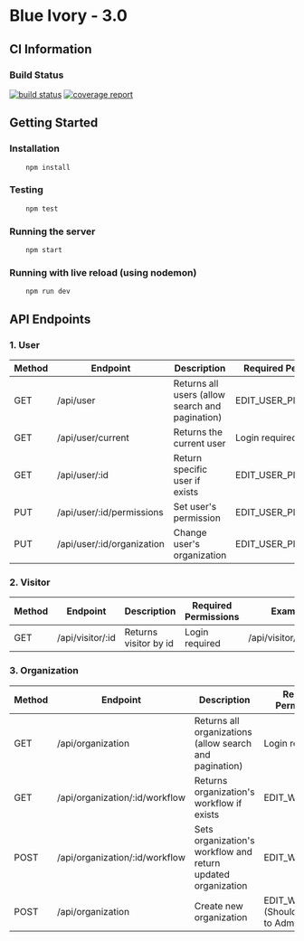 # Blue Ivory - 3.0

## CI Information
### Build Status
[![build status](https://gitlab.com/BlueIvory/blue-ivory-server/badges/master/build.svg)](https://gitlab.com/BlueIvory/blue-ivory-server/commits/master)
[![coverage report](https://gitlab.com/BlueIvory/blue-ivory-server/badges/master/coverage.svg)](https://gitlab.com/BlueIvory/blue-ivory-server/commits/master)

## Getting Started
### Installation
        npm install

### Testing
        npm test

### Running the server
        npm start

### Running with live reload (using nodemon)
        npm run dev

## API Endpoints
### 1. User
| Method 	| Endpoint          	            | Description                    	| Required Permissions  	| Example           	|
|--------	|--------------------------------	|--------------------------------	|-----------------------	|-------------------	|
| GET    	| /api/user         	            | Returns all users (allow search and pagination)             	| EDIT_USER_PERMISSIONS 	| /api/user         	|
| GET    	| /api/user/current 	            | Returns the current user       	| Login required        	| /api/user/current 	|
| GET    	| /api/user/:id                 	| Return specific user if exists 	| EDIT_USER_PERMISSIONS 	| /api/user/5487754 	|
| PUT    	| /api/user/:id/permissions     	| Set user's permission          	| EDIT_USER_PERMISSIONS 	| /api/user/5487754/permissions 	|
| PUT    	| /api/user/:id/organization       	| Change user's organization     	| EDIT_USER_PERMISSIONS 	| /api/user/5487754/organization 	|

### 2. Visitor
| Method 	| Endpoint          	            | Description                    	| Required Permissions  	| Example           	|
|--------	|--------------------------------	|--------------------------------	|-----------------------	|-------------------	|
| GET    	| /api/visitor/:id         	            | Returns visitor by id              	| Login required 	| /api/visitor/145263   |

### 3. Organization
| Method 	| Endpoint          	            | Description                    	| Required Permissions  	| Example           	|
|--------	|--------------------------------	|--------------------------------	|-----------------------	|-------------------	|
| GET    	| /api/organization         	            | Returns all organizations (allow search and pagination)              	| Login required 	| /api/organization        	|
| GET    	| /api/organization/:id/workflow         	            | Returns organization's workflow if exists        	| EDIT_WORKFLOW 	| /api/organization/58e2a2529fb645b158294f91/workflow        	|
| POST    	| /api/organization/:id/workflow         	            | Sets organization's workflow and return updated organization        	| EDIT_WORKFLOW 	| /api/organization/58e2a2529fb645b158294f91/workflow        	|
| POST    	| /api/organization         	            | Create new organization        	| EDIT_WORKFLOW (Should change to Admin) 	| /api/organization        	|